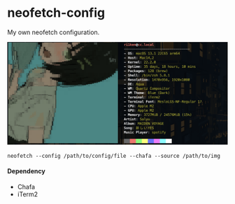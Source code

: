 # neofetch-config
My own neofetch configuration.

![example](./example/summer-info.png)

```shell
neofetch --config /path/to/config/file --chafa --source /path/to/img
```

#### Dependency

 - Chafa
 - iTerm2
